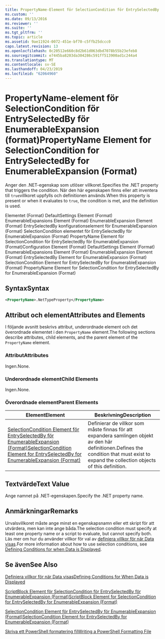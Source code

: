 ```yaml
---
title: PropertyName-Element för SelectionCondition för EntrySelectedBy för EnumerableExpansion (Format) | Microsoft Docs
ms.custom: ''
ms.date: 09/13/2016
ms.reviewer: ''
ms.suite: ''
ms.tgt_pltfrm: ''
ms.topic: article
ms.assetid: 9ae11924-0072-451e-bf70-c5ffb25dccc0
caps.latest.revision: 13
ms.openlocfilehash: 0c20512e660c8d2b61d063dbd7078b55b23efeb8
ms.sourcegitcommit: e7445ba8203da304286c591ff513900ad1c244a4
ms.translationtype: MT
ms.contentlocale: sv-SE
ms.lasthandoff: 04/23/2019
ms.locfileid: "62064960"
---
```

# <a name="propertyname-element-for-selectioncondition-for-entryselectedby-for-enumerableexpansion-format"></a><span data-ttu-id="cd94c-102">PropertyName-element för SelectionCondition för EntrySelectedBy för EnumerableExpansion (format)</span><span class="sxs-lookup"><span data-stu-id="cd94c-102">PropertyName Element for SelectionCondition for EntrySelectedBy for EnumerableExpansion (Format)</span></span>

<span data-ttu-id="cd94c-103">Anger den .NET-egenskap som utlöser villkoret.</span><span class="sxs-lookup"><span data-stu-id="cd94c-103">Specifies the .NET property that triggers the condition.</span></span> <span data-ttu-id="cd94c-104">När den här egenskapen finns eller att inventera till `true`villkoret uppfylls och definitionen används.</span><span class="sxs-lookup"><span data-stu-id="cd94c-104">When this property is present or when it evaluates to `true`, the condition is met, and the definition is used.</span></span>

<span data-ttu-id="cd94c-105">Elementet (Format) DefaultSettings Element (Format) EnumerableExpansions Element (Format) EnumerableExpansion Element (Format) EntrySelectedBy konfigurationselement för EnumerableExpansion (Format) SelectionCondition elementet för EntrySelectedBy för EnumerableExpansion (Format) PropertyName Element för SelectionCondition för EntrySelectedBy för EnumerableExpansion (Format)</span><span class="sxs-lookup"><span data-stu-id="cd94c-105">Configuration Element (Format) DefaultSettings Element (Format) EnumerableExpansions Element (Format) EnumerableExpansion Element (Format) EntrySelectedBy Element for EnumerableExpansion (Format) SelectionCondition Element for EntrySelectedBy for EnumerableExpansion (Format) PropertyName Element for SelectionCondition for EntrySelectedBy for EnumerableExpansion (Format)</span></span>

## <a name="syntax"></a><span data-ttu-id="cd94c-106">Syntax</span><span class="sxs-lookup"><span data-stu-id="cd94c-106">Syntax</span></span>

```xml
<PropertyName>.NetTypeProperty</PropertyName>
```

## <a name="attributes-and-elements"></a><span data-ttu-id="cd94c-107">Attribut och element</span><span class="sxs-lookup"><span data-stu-id="cd94c-107">Attributes and Elements</span></span>

<span data-ttu-id="cd94c-108">I följande avsnitt beskrivs attribut, underordnade element och det överordnade elementet i den `PropertyName` element.</span><span class="sxs-lookup"><span data-stu-id="cd94c-108">The following sections describe attributes, child elements, and the parent element of the `PropertyName` element.</span></span>

### <a name="attributes"></a><span data-ttu-id="cd94c-109">Attribut</span><span class="sxs-lookup"><span data-stu-id="cd94c-109">Attributes</span></span>

<span data-ttu-id="cd94c-110">Ingen.</span><span class="sxs-lookup"><span data-stu-id="cd94c-110">None.</span></span>

### <a name="child-elements"></a><span data-ttu-id="cd94c-111">Underordnade element</span><span class="sxs-lookup"><span data-stu-id="cd94c-111">Child Elements</span></span>

<span data-ttu-id="cd94c-112">Ingen.</span><span class="sxs-lookup"><span data-stu-id="cd94c-112">None.</span></span>

### <a name="parent-elements"></a><span data-ttu-id="cd94c-113">Överordnade element</span><span class="sxs-lookup"><span data-stu-id="cd94c-113">Parent Elements</span></span>

|<span data-ttu-id="cd94c-114">Element</span><span class="sxs-lookup"><span data-stu-id="cd94c-114">Element</span></span>|<span data-ttu-id="cd94c-115">Beskrivning</span><span class="sxs-lookup"><span data-stu-id="cd94c-115">Description</span></span>|
|-------------|-----------------|
|[<span data-ttu-id="cd94c-116">SelectionCondition Element för EntrySelectedBy för EnumerableExpansion (Format)</span><span class="sxs-lookup"><span data-stu-id="cd94c-116">SelectionCondition Element for EntrySelectedBy for EnumerableExpansion (Format)</span></span>](./selectioncondition-element-for-entryselectedby-for-enumerableexpansion-format.md)|<span data-ttu-id="cd94c-117">Definierar de villkor som måste finnas för att expandera samlingen objekt av den här definitionen.</span><span class="sxs-lookup"><span data-stu-id="cd94c-117">Defines the condition that must exist to expand the collection objects of this definition.</span></span>|

## <a name="text-value"></a><span data-ttu-id="cd94c-118">Textvärde</span><span class="sxs-lookup"><span data-stu-id="cd94c-118">Text Value</span></span>

<span data-ttu-id="cd94c-119">Ange namnet på .NET-egenskapen.</span><span class="sxs-lookup"><span data-stu-id="cd94c-119">Specify the .NET property name.</span></span>

## <a name="remarks"></a><span data-ttu-id="cd94c-120">Anmärkningar</span><span class="sxs-lookup"><span data-stu-id="cd94c-120">Remarks</span></span>

<span data-ttu-id="cd94c-121">Urvalsvillkoret måste ange minst en egenskapsnamn eller ett skript för att utvärdera, men kan inte ange båda.</span><span class="sxs-lookup"><span data-stu-id="cd94c-121">The selection condition must specify at least one property name or a script to evaluate, but cannot specify both.</span></span> <span data-ttu-id="cd94c-122">Läs mer om hur du använder villkor för val av [definiera villkor för när Data visas](./defining-conditions-for-displaying-data.md).</span><span class="sxs-lookup"><span data-stu-id="cd94c-122">For more information about how to use selection conditions, see [Defining Conditions for when Data is Displayed](./defining-conditions-for-displaying-data.md).</span></span>

## <a name="see-also"></a><span data-ttu-id="cd94c-123">Se även</span><span class="sxs-lookup"><span data-stu-id="cd94c-123">See Also</span></span>

[<span data-ttu-id="cd94c-124">Definiera villkor för när Data visas</span><span class="sxs-lookup"><span data-stu-id="cd94c-124">Defining Conditions for When Data is Displayed</span></span>](./defining-conditions-for-displaying-data.md)

[<span data-ttu-id="cd94c-125">ScriptBlock Element för SelectionCondition för EntrySelectedBy för EnumerableExpansion (Format)</span><span class="sxs-lookup"><span data-stu-id="cd94c-125">ScriptBlock Element for SelectionCondition for EntrySelectedBy for EnumerableExpansion (Format)</span></span>](./scriptblock-element-for-selectioncondition-for-entryselectedby-for-enumerableexpansion-format.md)

[<span data-ttu-id="cd94c-126">SelectionCondition Element för EntrySelectedBy för EnumerableExpansion (Format)</span><span class="sxs-lookup"><span data-stu-id="cd94c-126">SelectionCondition Element for EntrySelectedBy for EnumerableExpansion (Format)</span></span>](./selectioncondition-element-for-entryselectedby-for-enumerableexpansion-format.md)

[<span data-ttu-id="cd94c-127">Skriva ett PowerShell formatering fil</span><span class="sxs-lookup"><span data-stu-id="cd94c-127">Writing a PowerShell Formatting File</span></span>](./writing-a-powershell-formatting-file.md)
